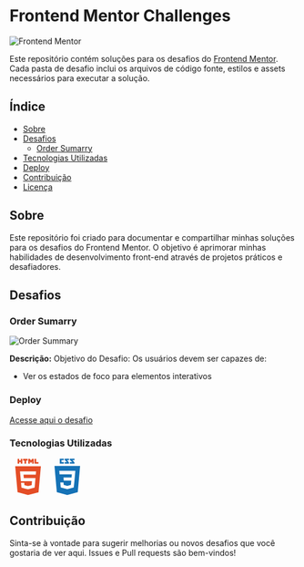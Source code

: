 # Frontend Mentor Challenges

![Frontend Mentor](https://www.frontendmentor.io/static/images/logo-mobile.svg)

Este repositório contém soluções para os desafios do [Frontend Mentor](https://www.frontendmentor.io/). Cada pasta de desafio inclui os arquivos de código fonte, estilos e assets necessários para executar a solução.

## Índice

- [Sobre](#sobre)
- [Desafios](#desafios)
  - [Order Sumarry](#order-sumarry)
- [Tecnologias Utilizadas](#tecnologias-utilizadas)
- [Deploy](#deploy)
- [Contribuição](#contribuição)
- [Licença](#licença)

## Sobre

Este repositório foi criado para documentar e compartilhar minhas soluções para os desafios do Frontend Mentor. O objetivo é aprimorar minhas habilidades de desenvolvimento front-end através de projetos práticos e desafiadores.

## Desafios

### Order Sumarry

![Order Summary](https://imgur.com/iHjRiIY.png)

**Descrição:** Objetivo do Desafio:
Os usuários devem ser capazes de:

- Ver os estados de foco para elementos interativos

### Deploy

[Acesse aqui o desafio]()

### Tecnologias Utilizadas


<svg viewBox="0 0 128 128" width="65"><path fill="#E44D26" d="M19.569 27l8.087 89.919 36.289 9.682 36.39-9.499L108.431 27H19.569zM91.61 47.471l-.507 5.834L90.88 56H48.311l1.017 12h40.54l-.271 2.231-2.615 28.909-.192 1.69L64 106.964v-.005l-.027.012-22.777-5.916L39.65 84h11.168l.791 8.46 12.385 3.139.006-.234v.012l12.412-2.649L77.708 79H39.153l-2.734-30.836L36.152 45h55.724l-.266 2.471zM27.956 1.627h5.622v5.556h5.144V1.627h5.623v16.822h-5.623v-5.633h-5.143v5.633h-5.623V1.627zm23.782 5.579h-4.95V1.627h15.525v5.579h-4.952v11.243h-5.623V7.206zm13.039-5.579h5.862l3.607 5.911 3.603-5.911h5.865v16.822h-5.601v-8.338l-3.867 5.981h-.098l-3.87-5.981v8.338h-5.502V1.627zm21.736 0h5.624v11.262h7.907v5.561H86.513V1.627z"></path>
</svg> 
<svg viewBox="0 0 128 128" width="65"><path fill="#1572B6" d="M19.67 26l8.069 90.493 36.206 10.05 36.307-10.063L108.33 26H19.67zm69.21 50.488L86.53 98.38l.009 1.875L64 106.55v.001l-.018.015-22.719-6.225L39.726 83h11.141l.79 8.766 12.347 3.295-.004.015v-.032l12.394-3.495L77.702 77H51.795l-.222-2.355-.506-5.647L50.802 66h27.886l1.014-11H37.229l-.223-2.589-.506-6.03L36.235 43h55.597l-.267 3.334-2.685 30.154M89 14.374L81.851 6H89V1H73v4.363L81.39 13H73v5h16zm-19 0L63.193 6H70V1H55v4.363L62.733 13H55v5h15zM52 13h-8V6h8V1H38v17h14z"></path>
</svg>
          
          

## Contribuição

Sinta-se à vontade para sugerir melhorias ou novos desafios que você gostaria de ver aqui. Issues e Pull requests são bem-vindos!
